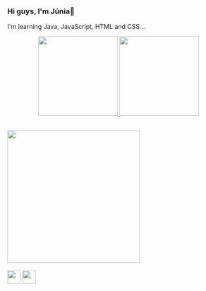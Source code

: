 ### Hi guys, I'm Júnia👋

 I'm learning Java, JavaScript, HTML and CSS...
<div align="center">
  <a href="https://github.com/JuniaRo7">
  <img height="180em" src="https://github-readme-stats.vercel.app/api?username=JuniaRo7&show_icons=true&theme=gotham&include_all_commits=true&count_private=true"/>
  <img height="180em" src="https://github-readme-stats.vercel.app/api/top-langs/?username=JuniaRo7&layout=compact&langs_count=7&theme=gotham "/>
  </div>
  
  ## <img src="https://i.picasion.com/pic92/50a4f306083856169ec412f598eee1f5.gif" width="300" height="300" border="0">
 
<div> 
  <a href="https://instagram.com/ju_rfreire" target="_blank"><img height="30em"src="https://seeklogo.com/images/I/instagram-new-2016-logo-4773FE3F99-seeklogo.com.png"></a>
  <a href = "mailto:juniafreire2004@gmail.com"><img height="30em" src="https://seeklogo.com/images/G/gmail-new-2020-logo-32DBE11BB4-seeklogo.com.png" target="_blank"></a> 
</div>
  

